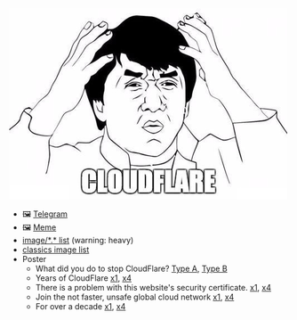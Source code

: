 ![](watcloudflare.jpg)


- &#128444; [Telegram](telegram/)
- &#128444; [Meme](meme/)
- [image/\*.\* list](images.md) (warning: heavy)
- [classics image list](../subfiles/classics/img/README.md)
- Poster
  - What did you do to stop CloudFlare? [Type A](poster/typeA.jpg), [Type B](poster/typeB.jpg)
  - Years of CloudFlare [x1](poster/cfyears.jpg), [x4](poster/cfyears_x4.jpg)
  - There is a problem with this website's security certificate. [x1](poster/insecure.jpg), [x4](poster/insecure_x4.jpg)
  - Join the not faster, unsafe global cloud network [x1](poster/nocloudflarejoin.jpg), [x4](poster/nocloudflarejoin_x4.jpg)
  - For over a decade [x1](poster/foroveradecade.jpg), [x4](poster/foroveradecade_x4.jpg)
